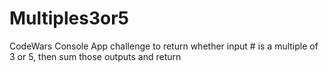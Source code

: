 # Multiples3or5

CodeWars Console App challenge to return whether input # is a multiple of 3 or 5, then sum those outputs and return
